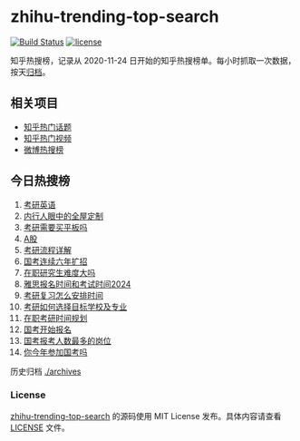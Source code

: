 # zhihu-trending-top-search

[![Build Status](https://github.com/justjavac/zhihu-trending-top-search/workflows/ci/badge.svg?branch=main)](https://github.com/justjavac/zhihu-trending-top-search/actions)
[![license](https://img.shields.io/github/license/justjavac/zhihu-trending-top-search)](https://github.com/justjavac/zhihu-trending-top-search/blob/main/LICENSE)

知乎热搜榜，记录从 2020-11-24 日开始的知乎热搜榜单。每小时抓取一次数据，按天[归档](./archives)。

## 相关项目

- [知乎热门话题](https://github.com/justjavac/zhihu-trending-hot-questions)
- [知乎热门视频](https://github.com/justjavac/zhihu-trending-hot-video)
- [微博热搜榜](https://github.com/justjavac/weibo-trending-hot-search)

## 今日热搜榜

<!-- BEGIN -->
<!-- 最后更新时间 Sat Nov 25 2023 18:06:33 GMT+0800 (China Standard Time) -->

1. [考研英语](https://www.zhihu.com/search?q=%E8%80%83%E7%A0%94%E8%8B%B1%E8%AF%AD)
1. [内行人眼中的全屋定制](https://www.zhihu.com/search?q=%E5%86%85%E8%A1%8C%E4%BA%BA%E7%9C%BC%E4%B8%AD%E7%9A%84%E5%85%A8%E5%B1%8B%E5%AE%9A%E5%88%B6)
1. [考研需要买平板吗](https://www.zhihu.com/search?q=%E8%80%83%E7%A0%94%E9%9C%80%E8%A6%81%E4%B9%B0%E5%B9%B3%E6%9D%BF%E5%90%97)
1. [A股](https://www.zhihu.com/search?q=A%E8%82%A1)
1. [考研流程详解](https://www.zhihu.com/search?q=%E8%80%83%E7%A0%94%E6%B5%81%E7%A8%8B%E8%AF%A6%E8%A7%A3)
1. [国考连续六年扩招](https://www.zhihu.com/search?q=%E5%9B%BD%E8%80%83%E8%BF%9E%E7%BB%AD%E5%85%AD%E5%B9%B4%E6%89%A9%E6%8B%9B)
1. [在职研究生难度大吗](https://www.zhihu.com/search?q=%E5%9C%A8%E8%81%8C%E7%A0%94%E7%A9%B6%E7%94%9F%E9%9A%BE%E5%BA%A6%E5%A4%A7%E5%90%97)
1. [雅思报名时间和考试时间2024](https://www.zhihu.com/search?q=%E9%9B%85%E6%80%9D%E6%8A%A5%E5%90%8D%E6%97%B6%E9%97%B4%E5%92%8C%E8%80%83%E8%AF%95%E6%97%B6%E9%97%B42024)
1. [考研复习怎么安排时间](https://www.zhihu.com/search?q=%E8%80%83%E7%A0%94%E5%A4%8D%E4%B9%A0%E6%80%8E%E4%B9%88%E5%AE%89%E6%8E%92%E6%97%B6%E9%97%B4)
1. [考研如何选择目标学校及专业](https://www.zhihu.com/search?q=%E8%80%83%E7%A0%94%E5%A6%82%E4%BD%95%E9%80%89%E6%8B%A9%E7%9B%AE%E6%A0%87%E5%AD%A6%E6%A0%A1%E5%8F%8A%E4%B8%93%E4%B8%9A)
1. [在职考研时间规划](https://www.zhihu.com/search?q=%E5%9C%A8%E8%81%8C%E8%80%83%E7%A0%94%E6%97%B6%E9%97%B4%E8%A7%84%E5%88%92)
1. [国考开始报名](https://www.zhihu.com/search?q=%E5%9B%BD%E8%80%83%E5%BC%80%E5%A7%8B%E6%8A%A5%E5%90%8D)
1. [国考报考人数最多的岗位](https://www.zhihu.com/search?q=%E5%9B%BD%E8%80%83%E6%8A%A5%E8%80%83%E4%BA%BA%E6%95%B0%E6%9C%80%E5%A4%9A%E7%9A%84%E5%B2%97%E4%BD%8D)
1. [你今年参加国考吗](https://www.zhihu.com/search?q=%E4%BD%A0%E4%BB%8A%E5%B9%B4%E5%8F%82%E5%8A%A0%E5%9B%BD%E8%80%83%E5%90%97)

<!-- END -->

历史归档 [./archives](./archives)

### License

[zhihu-trending-top-search](https://github.com/justjavac/zhihu-trending-top-search) 的源码使用 MIT License
发布。具体内容请查看 [LICENSE](./LICENSE) 文件。
